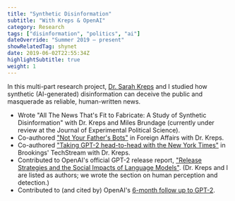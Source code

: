 ```yaml
---
title: "Synthetic Disinformation"
subtitle: "With Kreps & OpenAI"
category: Research
tags: ["disinformation", "politics", "ai"]
dateOverride: "Summer 2019 – present"
showRelatedTag: shynet
date: 2019-06-02T22:55:34Z
highlightSubtitle: true
weight: 1
---
```


In this multi-part research project, [Dr. Sarah Kreps](https://en.wikipedia.org/wiki/Sarah_Kreps) and I studied how synthetic (AI-generated) disinformation can deceive the public and masquerade as reliable, human-written news.

* Wrote "All The News That's Fit to Fabricate: A Study of Synthetic Disinformation" with Dr. Kreps and Miles Brundage (currently under review at the Journal of Experimental Political Science).
* Co-authored ["Not Your Father's Bots"](https://www.foreignaffairs.com/articles/2019-08-02/not-your-fathers-bots) in Foreign Affairs with Dr. Kreps.
* Co-authored ["Taking GPT-2 head-to-head with the New York Times"](https://www.brookings.edu/techstream/taking-gpt-2-head-to-head-with-the-new-york-times/) in Brookings' TechStream with Dr. Kreps.
* Contributed to OpenAI's official GPT-2 release report, ["Release Strategies and the Social Impacts of Language Models"](https://arxiv.org/abs/1908.09203). (Dr. Kreps and I are listed as authors; we wrote the section on human perception and detection.)
* Contributed to (and cited by) OpenAI's [6-month follow up to GPT-2](https://openai.com/blog/gpt-2-6-month-follow-up/).